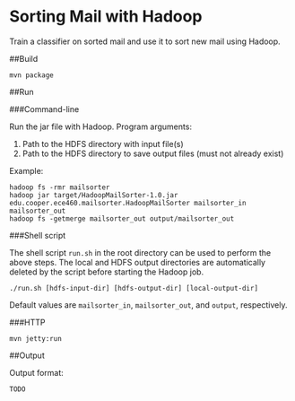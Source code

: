 Sorting Mail with Hadoop
==============================

Train a classifier on sorted mail and use it to sort new mail using Hadoop.

##Build

	mvn package

##Run

###Command-line

Run the jar file with Hadoop. Program arguments:

1. Path to the HDFS directory with input file(s)
2. Path to the HDFS directory to save output files (must not already exist)

Example:

	hadoop fs -rmr mailsorter
	hadoop jar target/HadoopMailSorter-1.0.jar edu.cooper.ece460.mailsorter.HadoopMailSorter mailsorter_in mailsorter_out
	hadoop fs -getmerge mailsorter_out output/mailsorter_out

###Shell script

The shell script `run.sh` in the root directory can be used to perform the
above steps. The local and HDFS output directories are automatically deleted by 
the script before starting the Hadoop job.

	./run.sh [hdfs-input-dir] [hdfs-output-dir] [local-output-dir]

Default values are `mailsorter_in`, `mailsorter_out`, and `output`, respectively.

###HTTP

	mvn jetty:run

##Output

Output format:

	TODO

